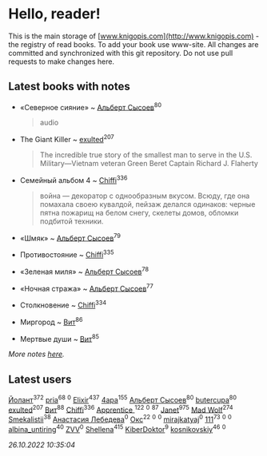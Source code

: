 # Hello, reader!
This is the main storage of [www.knigopis.com](http://www.knigopis.com) - the registry of read books.
To add your book use www-site. All changes are committed and synchronized with this git repository.
Do not use pull requests to make changes here.


## Latest books with notes
* «Северное сияние» ~ [Альберт Сысоев](users/474/47446642-vkontakte)<sup>80</sup>
    > audio

* The Giant Killer ~ [exulted](users/100/100599204551896265722-google)<sup>207</sup>
    > The incredible true story of the smallest man to serve in the U.S. Military—Vietnam veteran Green Beret Captain Richard J. Flaherty

* Семейный альбом 4 ~ [Chiffi](users/105/105831994080785626680-google)<sup>336</sup>
    > война — декоратор с однообразным вкусом. Всюду, где она помахала своею кувалдой, пейзаж делался одинаков: черные пятна пожарищ на белом снегу, скелеты домов, обломки подбитой техники.

* «Шмяк» ~ [Альберт Сысоев](users/474/47446642-vkontakte)<sup>79</sup>

* Противостояние ~ [Chiffi](users/105/105831994080785626680-google)<sup>335</sup>

* «Зеленая миля» ~ [Альберт Сысоев](users/474/47446642-vkontakte)<sup>78</sup>

* «Ночная стража» ~ [Альберт Сысоев](users/474/47446642-vkontakte)<sup>77</sup>

* Столкновение ~ [Chiffi](users/105/105831994080785626680-google)<sup>334</sup>

* Миргород ~ [Вит](users/300/300273923-vkontakte)<sup>86</sup>

* Мертвые души ~ [Вит](users/300/300273923-vkontakte)<sup>85</sup>


_More notes [here](latest_books_with_notes.md)._


## Latest users
[Йолант](users/104/104690883692185089260-google)<sup>372</sup> 
[pria](users/128/128917939-vkontakte)<sup>68</sup> 
[](users/108/108681363726410562880-google)<sup>0</sup> 
[Elixir](users/115/115826717712507836033-google)<sup>437</sup> 
[4apa](users/117/117392596378069249667-google)<sup>155</sup> 
[Альберт Сысоев](users/474/47446642-vkontakte)<sup>80</sup> 
[butercupa](users/193/193697993-vkontakte)<sup>80</sup> 
[exulted](users/100/100599204551896265722-google)<sup>207</sup> 
[Вит](users/300/300273923-vkontakte)<sup>88</sup> 
[Chiffi](users/105/105831994080785626680-google)<sup>336</sup> 
[Apprentice ](users/528/52821952-vkontakte)<sup>122</sup> 
[](users/147/1470945916-yandex)<sup>0</sup> 
[](users/153/1537586159620888-facebook)<sup>87</sup> 
[Janet](users/108/108113656204404967440-google)<sup>975</sup> 
[Mad Wolf](users/947/94738840-vkontakte)<sup>274</sup> 
[Smekalistii](users/864/86487125-vkontakte)<sup>38</sup> 
[Анастасия  Лебедева](users/100/100263890971268160725-google)<sup>0</sup> 
[Окс](users/102/102536471289425216982-google)<sup>22</sup> 
[](users/102/102375178059323955131-google)<sup>0</sup> 
[](users/109/109291740181625976424-google)<sup>0</sup> 
[mirajkatyaj](users/390/390992061-vkontakte)<sup>0</sup> 
[111](users/309/309238388536274478-mailru)<sup>73</sup> 
[](users/118/118051777446155250178-google)<sup>0</sup> 
[](users/109/109176126475581739292-google)<sup>0</sup> 
[albina_untiring](users/257/2579695-vkontakte)<sup>40</sup> 
[ZVV](users/109/109534713472613716565-google)<sup>0</sup> 
[Shellena](users/134/13413591548892934957-mailru)<sup>415</sup> 
[KiberDoktor](users/109/109373108116388043138-google)<sup>9</sup> 
[kosnikovskiy](users/118/118261627879855357372-google)<sup>46</sup> 
[](users/542/542146738-vkontakte)<sup>0</sup> 


_26.10.2022 10:35:04_
